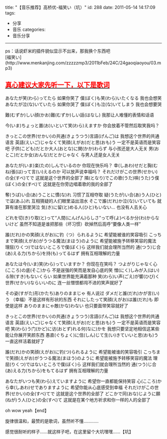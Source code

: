 title: "【音乐推荐】高桥优-福笑い（坑）"
id: 288
date: 2011-05-14 14:17:09
tags: 
- 分享
- 音乐
categories: 
- 音乐分享
---

<div>ps：话说虾米的插件貌似显示不出来，那我换个东西吧</div>
<div>[福笑い](http://www.menkanjing.com/zzzzzmp3/2011bFeb/24C/24gaoqiaoyou/03.mp3)</div>

## <span style="text-decoration: underline;"><span style="color: #ff0000;">真心建议大家先听一下，以下是歌词<!--more--></span></span>

あなたが笑(わら)ってたら 如果你笑了
僕(ぼく)も笑(わら)いたくなる 我也会想笑
あなたが泣(な)いていたら 如果你哭了
僕(ぼく)も泣(な)いてしまう 我也会想要哭

難(むずか)しい顔(かお)難(むずか)しい話(はなし) 我那让人难懂的表情和话语

今(いま)ちょっと置(お)いといて笑(わら)えますか 你会放着不管然后取笑我吗？

きっとこの世界(せかい)の共通(きょうつう)言語(げんご)は 我想这个世界的共通语言
英語(えいご)じゃなくて笑顔(えがお)だと思(おも)う 一定不是英语而是笑容吧
子供(こども)だとか大人(おとな)に関(かか)わらず 与小孩还是大人无关
男(おとこ)だとか女(おんな)だとかじゃなく 与男人还是女人无关

あなたが(いま)楽(たの)しんでいるのか 你现在快乐吗？
幸(しあわ)せだと胸(むね)張(は)って言(い)えるのか 可以放声说幸福吗？
それだけがこの世界(せかい)の全(すべ)てで 这就是这个世界的全部了
隣(となり)でこの歌(うた)唄(うた)う僕(ぼく)の全(すべ)て 这就是在你旁边唱着歌的我的全部了

奪(うば)い合(あ)うことに慣(な)れ 习惯了互相夺取
疑(うたが)い合(あ)う人(ひと)で溢(あふ)れ 互相猜疑的人们眼里溢出泪水
そこで誰(だれ)か泣(な)いていても 就算有谁在那里哭泣
気(き)に留(と)める人(ひと)もいない… 也没有人去关心

どれを切(き)り取(と)って“人間(にんげん)らしさ”って呼(よ)べるか分(わ)からないけど 虽然不知道是谁把那些（坏习惯）砍掉然后高呼“要像人类一样”

誰(だれ)かの笑顔(えがお)に钓（つ）られるように 希望能被谁的笑容吸引
こっちまで笑顔(えがお)がうつる魔法(まほう)のように 希望能被施予转移笑容的魔法
理屈(りくつ)ではないところで僕(ぼく)ら 这样我们就会理所当然的
通(つう)じ合(あ)える力(ちから)を持(も)ってるはず 拥有互相理解的力量

あなたは今(いま)笑(わら)っていますか？ 你现在在笑吗？
つよがりじゃなく心(こころ)の底(そこ)から 不是逞强的笑而是发自心底的笑
憎(にく)しみが入(はい)る隙(すき)もないくらい 如果世界能充满着那种
笑(わら)い声(ごえ)が響(ひび)く世界(せかい)ならいいのに 连一丝憎恨都闯不进的笑声就好了

その姿(すがた)形(かたち)ありのままじゃ 有人说过
ダメだと誰(だれ)かが言(い)う （幸福）不是这样有形状的东西
それにしたって笑顔(えがお)は誰(だれ)も 即使是这样
ありのままにゃ敵(かな)わない 也只要面带笑容就好了

きっとこの世界(せかい)の共通(きょうつう)言語(げんご)は 我想这个世界的共通语言
英語(えいご)じゃなくて笑顔(えがお)だと思(おも)う 一定不是英语而是笑容吧
笑(わら)う门(かど)に访(おとず)れる何(なに)かを 我想只要坚定地相信这某些能让你展开笑颜东西
愚直(ぐちょく)に信(しん)じて生(い)きていいと思(おも)う 一直这样活着就好了

誰(だれ)かの笑顔(えがお)に钓(つ)られるように 希望能被谁的笑容吸引
こっちまで笑顔(えがお)がうつる魔法(まほう)のように 希望能被施予转移笑容的魔法
理屈(りくつ)ではないところで僕(ぼく)ら 这样我们就会理所当然的
通(つう)じ合(あ)える力(ちから)をもてるはず 拥有互相理解的力量

あなたがいつも笑(わら)えていますように 希望你一直都能保持笑容
心(こころ)から幸(しあわ)せでありますように 希望你能从心底感受到幸福
それだけがこの世界(せかい)の全(すべ)てで 这就是这个世界的全部了
どこかで同(おな)じように願(ねが)う人(ひと)の全(すべ)て 这就是在某个地方祈求和你一样的人的全部了

oh wow yeah【end】

旋律很温和，最赞的是歌词，虽然听不懂…………

感觉很耐听的样子……就这样子吧，在这里留个大坑嘿嘿……【坑】